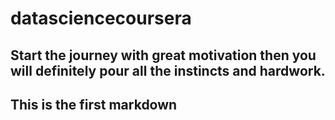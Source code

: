 # datasciencecoursera
## Start the journey with great motivation then you will definitely pour all the instincts and hardwork.

## This is the first markdown

